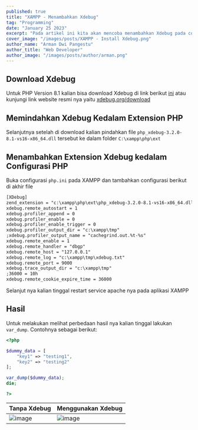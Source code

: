 ```yaml
---
published: true
title: "XAMPP - Menambahkan Xdebug"
tag: "Programming"
date: "January 25 2023"
excerpt: "Pada artikel ini kita akan mencoba menambahkan Xdebug pada configurasi Apache di XAMPP"
cover_image: "/images/posts/XAMPP - Install Xdebug.png"
author_name: "Arman Dwi Pangestu"
author_title: "Web Developer"
author_image: "/images/posts/author/arman.png"
---
```


## Download Xdebug

Untuk PHP Version 8.1 kalian bisa download Xdebug di link berikut [ini](https://xdebug.org/files/php_xdebug-3.2.0-8.1-vs16-x86_64.dll) atau kunjungi
link website resmi nya yaitu [xdebug.org/download](https://xdebug.org/download)

## Memindahkan Xdebug Kedalam Extension PHP

Selanjutnya setelah di download kalian pindahkan file `php_xdebug-3.2.0-8.1-vs16-x86_64.dll` tersebut ke dalam folder `C:\xampp\php\ext`

## Menambahkan Extension Xdebug kedalam Configurasi PHP

Buka configurasi `php.ini` pada XAMPP dan tambahkan configurasi berikut di akhir file

```apache
[XDebug]
zend_extension = "c:\xampp\php\ext\php_xdebug-3.2.0-8.1-vs16-x86_64.dll"
xdebug.remote_autostart = 1
xdebug.profiler_append = 0
xdebug.profiler_enable = 0
xdebug.profiler_enable_trigger = 0
xdebug.profiler_output_dir = "c:\xampp\tmp"
;xdebug.profiler_output_name = "cachegrind.out.%t-%s"
xdebug.remote_enable = 1
xdebug.remote_handler = "dbgp"
xdebug.remote_host = "127.0.0.1"
xdebug.remote_log = "c:\xampp\tmp\xdebug.txt"
xdebug.remote_port = 9000
xdebug.trace_output_dir = "c:\xampp\tmp"
;36000 = 10h
xdebug.remote_cookie_expire_time = 36000
```

Selanjut nya kalian tinggal restart service apache nya pada aplikasi XAMPP

## Hasil

Untuk melakukan melihat perbedaan hasil nya kalian tinggal lakukan `var_dump`. Contohnya sebagai berikut:

```php
<?php

$dummy_data = [
    "key1" => "testing1",
    "key2" => "testing2"
];

var_dump($dummy_data);
die;

?>
```

| Tanpa Xdebug                                                                                                    | Menggunakan Xdebug                                                                                              |
| --------------------------------------------------------------------------------------------------------------- | --------------------------------------------------------------------------------------------------------------- |
| ![image](https://user-images.githubusercontent.com/64394320/214496002-9a039ed6-5a72-47d5-92d5-db1774ff043c.png) | ![image](https://user-images.githubusercontent.com/64394320/214495849-2cda1718-4b8f-4e36-9825-276dab0ea22d.png) |

